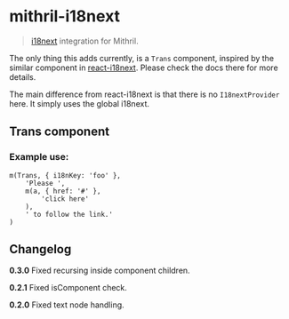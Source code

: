 # mithril-i18next
> [i18next](https://www.i18next.com) integration for Mithril.

The only thing this adds currently, is a `Trans` component, inspired by the similar component in [react-i18next](https://react.i18next.com). Please check the docs there for more details.

The main difference from react-i18next is that there is no `I18nextProvider` here. It simply uses the global i18next.

## Trans component

### Example use:

```JS
m(Trans, { i18nKey: 'foo' },
	'Please ',
	m(a, { href: '#' },
		'click here'
	),
	' to follow the link.'
)
```

## Changelog

**0.3.0** Fixed recursing inside component children.

**0.2.1** Fixed isComponent check.

**0.2.0** Fixed text node handling.